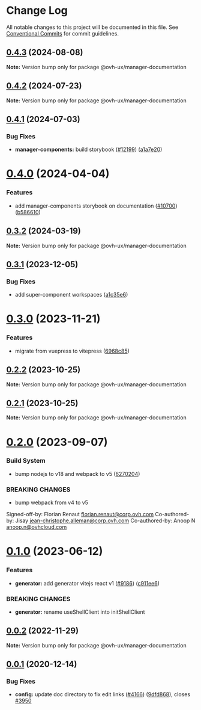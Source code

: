 # Change Log

All notable changes to this project will be documented in this file.
See [Conventional Commits](https://conventionalcommits.org) for commit guidelines.

## [0.4.3](https://github.com/ovh/manager/compare/@ovh-ux/manager-documentation@0.4.2...@ovh-ux/manager-documentation@0.4.3) (2024-08-08)

**Note:** Version bump only for package @ovh-ux/manager-documentation





## [0.4.2](https://github.com/ovh/manager/compare/@ovh-ux/manager-documentation@0.4.1...@ovh-ux/manager-documentation@0.4.2) (2024-07-23)

**Note:** Version bump only for package @ovh-ux/manager-documentation





## [0.4.1](https://github.com/ovh/manager/compare/@ovh-ux/manager-documentation@0.4.0...@ovh-ux/manager-documentation@0.4.1) (2024-07-03)


### Bug Fixes

* **manager-components:** build storybook ([#12199](https://github.com/ovh/manager/issues/12199)) ([a1a7e20](https://github.com/ovh/manager/commit/a1a7e2081898c8d14c3fbca847f1de8b8e0f9813))





# [0.4.0](https://github.com/ovh/manager/compare/@ovh-ux/manager-documentation@0.3.2...@ovh-ux/manager-documentation@0.4.0) (2024-04-04)


### Features

* add manager-components storybook on documentation ([#10700](https://github.com/ovh/manager/issues/10700)) ([b586610](https://github.com/ovh/manager/commit/b586610b9772a6383d9857894a5d06dc0b805930))





## [0.3.2](https://github.com/ovh/manager/compare/@ovh-ux/manager-documentation@0.3.1...@ovh-ux/manager-documentation@0.3.2) (2024-03-19)

**Note:** Version bump only for package @ovh-ux/manager-documentation





## [0.3.1](https://github.com/ovh/manager/compare/@ovh-ux/manager-documentation@0.3.0...@ovh-ux/manager-documentation@0.3.1) (2023-12-05)


### Bug Fixes

* add super-component workspaces ([a1c35e6](https://github.com/ovh/manager/commit/a1c35e6817d3f41925954c16b381ebeaea440bd7))





# [0.3.0](https://github.com/ovh/manager/compare/@ovh-ux/manager-documentation@0.2.2...@ovh-ux/manager-documentation@0.3.0) (2023-11-21)


### Features

* migrate from vuepress to vitepress ([6968c85](https://github.com/ovh/manager/commit/6968c85f00e19c41bc240abb37a50e9dacf9c5e5))





## [0.2.2](https://github.com/ovh/manager/compare/@ovh-ux/manager-documentation@0.2.1...@ovh-ux/manager-documentation@0.2.2) (2023-10-25)

**Note:** Version bump only for package @ovh-ux/manager-documentation





## [0.2.1](https://github.com/ovh/manager/compare/@ovh-ux/manager-documentation@0.2.0...@ovh-ux/manager-documentation@0.2.1) (2023-10-25)

**Note:** Version bump only for package @ovh-ux/manager-documentation





# [0.2.0](https://github.com/ovh/manager/compare/@ovh-ux/manager-documentation@0.1.0...@ovh-ux/manager-documentation@0.2.0) (2023-09-07)


### Build System

* bump nodejs to v18 and webpack to v5 ([6270204](https://github.com/ovh/manager/commit/6270204e59bbfb87ec000c5853be08027affbb69))


### BREAKING CHANGES

* bump webpack from v4 to v5

Signed-off-by: Florian Renaut <florian.renaut@corp.ovh.com>
Co-authored-by: Jisay <jean-christophe.alleman@corp.ovh.com>
Co-authored-by: Anoop N <anoop.n@ovhcloud.com>





# [0.1.0](https://github.com/ovh/manager/compare/@ovh-ux/manager-documentation@0.0.2...@ovh-ux/manager-documentation@0.1.0) (2023-06-12)


### Features

* **generator:**  add generator vitejs react v1 ([#9186](https://github.com/ovh/manager/issues/9186)) ([c911ee6](https://github.com/ovh/manager/commit/c911ee6168e2803e2022dc0e275f242953ad8255))


### BREAKING CHANGES

* **generator:** rename useShellClient into initShellClient





## [0.0.2](https://github.com/ovh/manager/compare/@ovh-ux/manager-documentation@0.0.1...@ovh-ux/manager-documentation@0.0.2) (2022-11-29)

**Note:** Version bump only for package @ovh-ux/manager-documentation





## [0.0.1](https://github.com/ovh/manager/compare/@ovh-ux/manager-documentation@0.0.0...@ovh-ux/manager-documentation@0.0.1) (2020-12-14)


### Bug Fixes

* **config:** update doc directory to fix edit links ([#4166](https://github.com/ovh/manager/issues/4166)) ([9dfd868](https://github.com/ovh/manager/commit/9dfd868c8f65b2fe334e1cbaf2c32688f395d841)), closes [#3950](https://github.com/ovh/manager/issues/3950)
